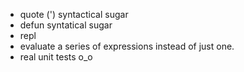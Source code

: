  - quote (') syntactical sugar
 - defun syntatical sugar
 - repl
 - evaluate a series of expressions instead of just one.
 - real unit tests o_o

